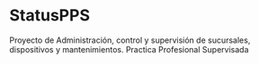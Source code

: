 # StatusPPS
Proyecto de Administración, control y supervisión de sucursales, dispositivos y mantenimientos. Practica Profesional Supervisada
